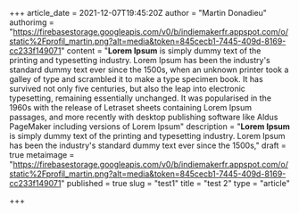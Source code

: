 +++
article_date = 2021-12-07T19:45:20Z
author = "Martin Donadieu"
authorimg = "https://firebasestorage.googleapis.com/v0/b/indiemakerfr.appspot.com/o/static%2Fprofil_martin.png?alt=media&token=845cecb1-7445-409d-8169-cc233f149071"
content = "**Lorem Ipsum** is simply dummy text of the printing and typesetting industry. Lorem Ipsum has been the industry's standard dummy text ever since the 1500s, when an unknown printer took a galley of type and scrambled it to make a type specimen book. It has survived not only five centuries, but also the leap into electronic typesetting, remaining essentially unchanged. It was popularised in the 1960s with the release of Letraset sheets containing Lorem Ipsum passages, and more recently with desktop publishing software like Aldus PageMaker including versions of Lorem Ipsum"
description = "**Lorem Ipsum** is simply dummy text of the printing and typesetting industry. Lorem Ipsum has been the industry's standard dummy text ever since the 1500s,"
draft = true
metaimage = "https://firebasestorage.googleapis.com/v0/b/indiemakerfr.appspot.com/o/static%2Fprofil_martin.png?alt=media&token=845cecb1-7445-409d-8169-cc233f149071"
published = true
slug = "test1"
title = "test 2"
type = "article"

+++
